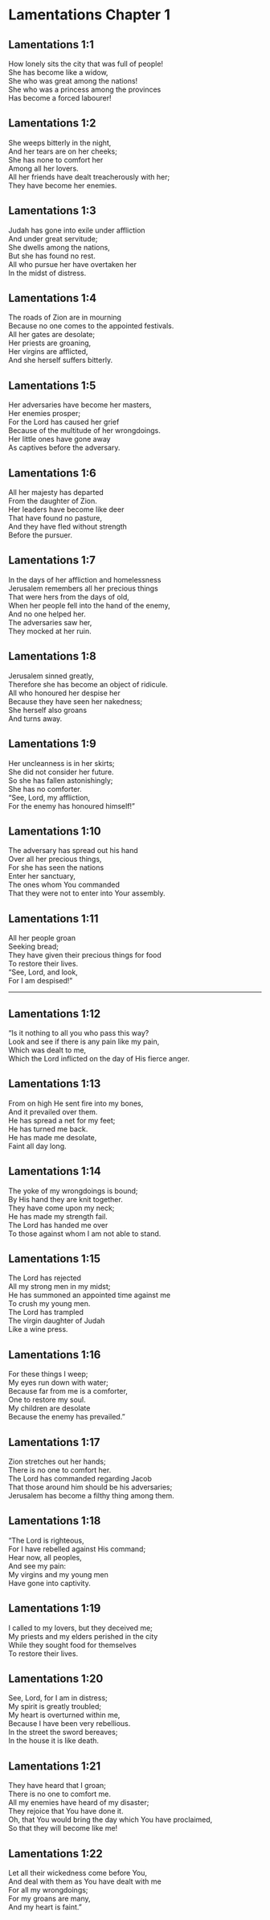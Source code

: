 # Lamentations Chapter 1

## Lamentations 1:1

How lonely sits the city that was full of people!  
She has become like a widow,  
She who was great among the nations!  
She who was a princess among the provinces  
Has become a forced labourer!

## Lamentations 1:2

She weeps bitterly in the night,  
And her tears are on her cheeks;  
She has none to comfort her  
Among all her lovers.  
All her friends have dealt treacherously with her;  
They have become her enemies.

## Lamentations 1:3

Judah has gone into exile under affliction  
And under great servitude;  
She dwells among the nations,  
But she has found no rest.  
All who pursue her have overtaken her  
In the midst of distress.

## Lamentations 1:4

The roads of Zion are in mourning  
Because no one comes to the appointed festivals.  
All her gates are desolate;  
Her priests are groaning,  
Her virgins are afflicted,  
And she herself suffers bitterly.

## Lamentations 1:5

Her adversaries have become her masters,  
Her enemies prosper;  
For the Lord has caused her grief  
Because of the multitude of her wrongdoings.  
Her little ones have gone away  
As captives before the adversary.

## Lamentations 1:6

All her majesty has departed  
From the daughter of Zion.  
Her leaders have become like deer  
That have found no pasture,  
And they have fled without strength  
Before the pursuer.

## Lamentations 1:7

In the days of her affliction and homelessness  
Jerusalem remembers all her precious things  
That were hers from the days of old,  
When her people fell into the hand of the enemy,  
And no one helped her.  
The adversaries saw her,  
They mocked at her ruin.

## Lamentations 1:8

Jerusalem sinned greatly,  
Therefore she has become an object of ridicule.  
All who honoured her despise her  
Because they have seen her nakedness;  
She herself also groans  
And turns away.

## Lamentations 1:9

Her uncleanness is in her skirts;  
She did not consider her future.  
So she has fallen astonishingly;  
She has no comforter.  
“See, Lord, my affliction,  
For the enemy has honoured himself!”

## Lamentations 1:10

The adversary has spread out his hand  
Over all her precious things,  
For she has seen the nations  
Enter her sanctuary,  
The ones whom You commanded  
That they were not to enter into Your assembly.

## Lamentations 1:11

All her people groan  
Seeking bread;  
They have given their precious things for food  
To restore their lives.  
“See, Lord, and look,  
For I am despised!”

---

## Lamentations 1:12

“Is it nothing to all you who pass this way?  
Look and see if there is any pain like my pain,  
Which was dealt to me,  
Which the Lord inflicted on the day of His fierce anger.

## Lamentations 1:13

From on high He sent fire into my bones,  
And it prevailed over them.  
He has spread a net for my feet;  
He has turned me back.  
He has made me desolate,  
Faint all day long.

## Lamentations 1:14

The yoke of my wrongdoings is bound;  
By His hand they are knit together.  
They have come upon my neck;  
He has made my strength fail.  
The Lord has handed me over  
To those against whom I am not able to stand.

## Lamentations 1:15

The Lord has rejected  
All my strong men in my midst;  
He has summoned an appointed time against me  
To crush my young men.  
The Lord has trampled  
The virgin daughter of Judah  
Like a wine press.

## Lamentations 1:16

For these things I weep;  
My eyes run down with water;  
Because far from me is a comforter,  
One to restore my soul.  
My children are desolate  
Because the enemy has prevailed.”

## Lamentations 1:17

Zion stretches out her hands;  
There is no one to comfort her.  
The Lord has commanded regarding Jacob  
That those around him should be his adversaries;  
Jerusalem has become a filthy thing among them.

## Lamentations 1:18

“The Lord is righteous,  
For I have rebelled against His command;  
Hear now, all peoples,  
And see my pain:  
My virgins and my young men  
Have gone into captivity.

## Lamentations 1:19

I called to my lovers, but they deceived me;  
My priests and my elders perished in the city  
While they sought food for themselves  
To restore their lives.

## Lamentations 1:20

See, Lord, for I am in distress;  
My spirit is greatly troubled;  
My heart is overturned within me,  
Because I have been very rebellious.  
In the street the sword bereaves;  
In the house it is like death.

## Lamentations 1:21

They have heard that I groan;  
There is no one to comfort me.  
All my enemies have heard of my disaster;  
They rejoice that You have done it.  
Oh, that You would bring the day which You have proclaimed,  
So that they will become like me!

## Lamentations 1:22

Let all their wickedness come before You,  
And deal with them as You have dealt with me  
For all my wrongdoings;  
For my groans are many,  
And my heart is faint.”
